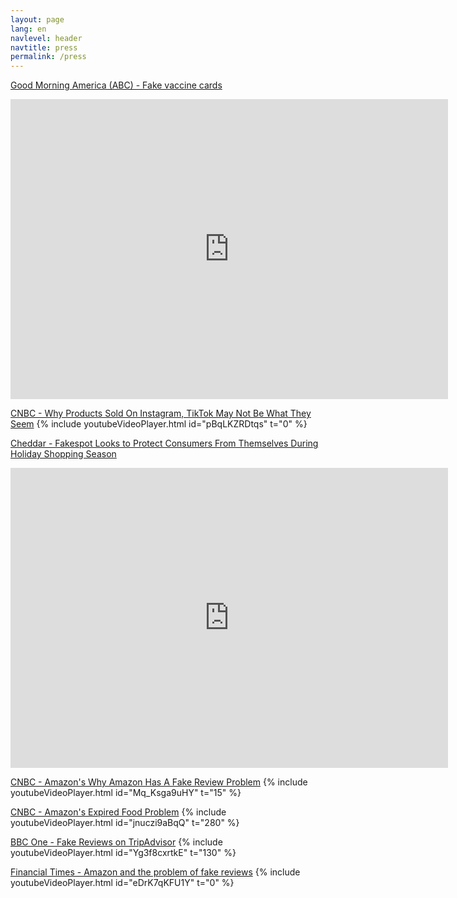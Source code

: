 ```yaml
---
layout: page
lang: en
navlevel: header
navtitle: press
permalink: /press
---
```


<u>Good Morning America (ABC) - Fake vaccine cards</u>
<div class="resp-container"><iframe class="resp-iframe" src="https://www.goodmorningamerica.com/video/embed/79676037" frameborder="0" width="700"
            height="480"
            frameborder="0"
            allowfullscreen=""></iframe></div>

<u>CNBC - Why Products Sold On Instagram, TikTok May Not Be What They Seem</u>
{% include youtubeVideoPlayer.html id="pBqLKZRDtqs" t="0" %}

<u>Cheddar - Fakespot Looks to Protect Consumers From Themselves During Holiday Shopping Season</u>
<div class="resp-container"><iframe class="resp-iframe" src="https://cheddar.com/media/fakespot-looks-to-protect-consumers-from-themselves-during-holiday-shopping-season/player?autoplay=false" frameborder="0" width="700"
            height="480"
            frameborder="0"
            allowfullscreen=""></iframe></div>

<u>CNBC - Amazon's Why Amazon Has A Fake Review Problem</u>
{% include youtubeVideoPlayer.html id="Mq_Ksga9uHY" t="15" %}

<u>CNBC - Amazon's Expired Food Problem</u>
{% include youtubeVideoPlayer.html id="jnuczi9aBqQ" t="280" %}

<u>BBC One - Fake Reviews on TripAdvisor</u>
{% include youtubeVideoPlayer.html id="Yg3f8cxrtkE" t="130" %}

<u>Financial Times - Amazon and the problem of fake reviews</u>
{% include youtubeVideoPlayer.html id="eDrK7qKFU1Y" t="0" %}

